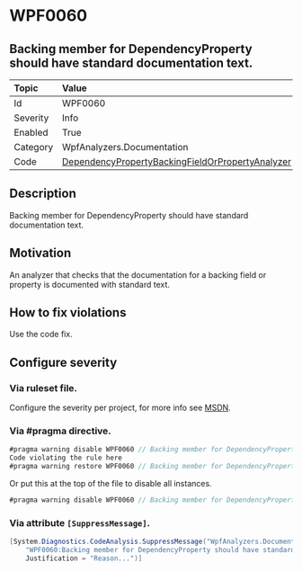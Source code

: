 # WPF0060
## Backing member for DependencyProperty should have standard documentation text.

| Topic    | Value
| :--      | :--
| Id       | WPF0060
| Severity | Info
| Enabled  | True
| Category | WpfAnalyzers.Documentation
| Code     | [DependencyPropertyBackingFieldOrPropertyAnalyzer](https://github.com/DotNetAnalyzers/WpfAnalyzers/blob/master/WpfAnalyzers/Analyzers/DependencyPropertyBackingFieldOrPropertyAnalyzer.cs)

## Description

Backing member for DependencyProperty should have standard documentation text.

## Motivation

An analyzer that checks that the documentation for a backing field or property is documented with standard text.

## How to fix violations

Use the code fix.

<!-- start generated config severity -->
## Configure severity

### Via ruleset file.

Configure the severity per project, for more info see [MSDN](https://msdn.microsoft.com/en-us/library/dd264949.aspx).

### Via #pragma directive.
```C#
#pragma warning disable WPF0060 // Backing member for DependencyProperty should have standard documentation text.
Code violating the rule here
#pragma warning restore WPF0060 // Backing member for DependencyProperty should have standard documentation text.
```

Or put this at the top of the file to disable all instances.
```C#
#pragma warning disable WPF0060 // Backing member for DependencyProperty should have standard documentation text.
```

### Via attribute `[SuppressMessage]`.

```C#
[System.Diagnostics.CodeAnalysis.SuppressMessage("WpfAnalyzers.Documentation", 
    "WPF0060:Backing member for DependencyProperty should have standard documentation text.", 
    Justification = "Reason...")]
```
<!-- end generated config severity -->